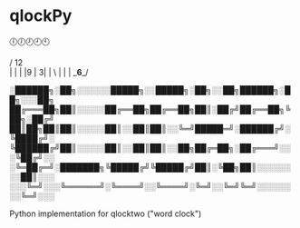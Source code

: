 # qlockPy 
🕕🕖🕗🕘🕙

 /  12   \
|    |    |
|9   |   3|
|     \   |
|         |
 \___6___/
 
 
░██████╗░██╗░░░░░░█████╗░░█████╗░██╗░░██╗██████╗░██╗░░░██╗
██╔═══██╗██║░░░░░██╔══██╗██╔══██╗██║░██╔╝██╔══██╗╚██╗░██╔╝
██║██╗██║██║░░░░░██║░░██║██║░░╚═╝█████═╝░██████╔╝░╚████╔╝░
╚██████╔╝██║░░░░░██║░░██║██║░░██╗██╔═██╗░██╔═══╝░░░╚██╔╝░░
░╚═██╔═╝░███████╗╚█████╔╝╚█████╔╝██║░╚██╗██║░░░░░░░░██║░░░
░░░╚═╝░░░╚══════╝░╚════╝░░╚════╝░╚═╝░░╚═╝╚═╝░░░░░░░░╚═╝░░░

Python implementation for qlocktwo ("word clock")
